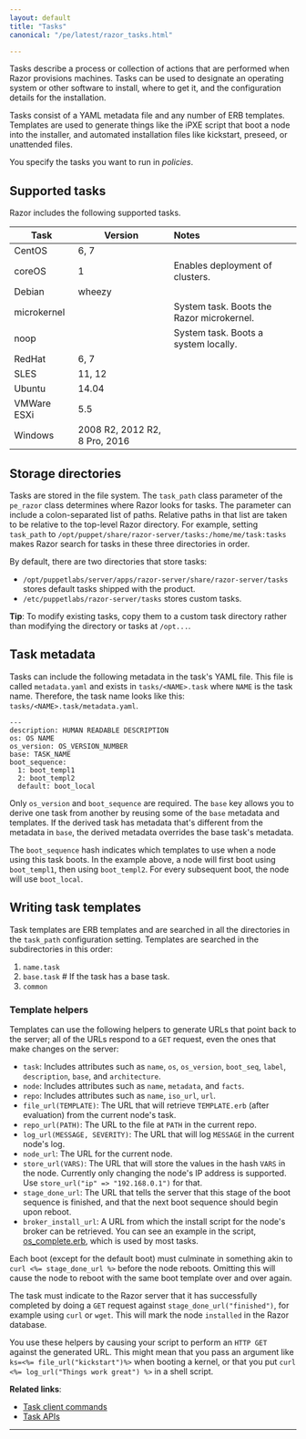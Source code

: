 ```yaml
---
layout: default
title: "Tasks"
canonical: "/pe/latest/razor_tasks.html"

---
```


Tasks describe a process or collection of actions that are performed when Razor provisions machines. Tasks can be used to designate an operating system or other software to install, where to get it, and the configuration details for the installation.

Tasks consist of a YAML metadata file and any number of ERB templates. Templates are used to generate things like the iPXE script that boot a node into the installer, and automated installation files like kickstart, preseed, or unattended files.

You specify the tasks you want to run in *policies*.

## Supported tasks

Razor includes the following supported tasks.

Task               | Version    | Notes
-------------------|------------|:--------------------
CentOS             | 6, 7         |
coreOS             | 1            | Enables deployment of clusters.
Debian             | wheezy       |
microkernel        |              | System task. Boots the Razor microkernel.
noop               |              | System task. Boots a system locally.
RedHat             | 6, 7         |
SLES               | 11, 12       |
Ubuntu             | 14.04        |
VMWare ESXi        | 5.5          |
Windows            | 2008 R2, 2012 R2, 8 Pro, 2016 |

## Storage directories

Tasks are stored in the file system. The `task_path` class parameter of the `pe_razor` class determines where Razor looks for tasks. The parameter can include a colon-separated list of paths. Relative paths in that list are taken to be relative to the top-level Razor directory. For example, setting `task_path` to `/opt/puppet/share/razor-server/tasks:/home/me/task:tasks` makes Razor search for tasks in these three directories in order.

By default, there are two directories that store tasks:

* `/opt/puppetlabs/server/apps/razor-server/share/razor-server/tasks` stores default tasks shipped with the product.
* `/etc/puppetlabs/razor-server/tasks` stores custom tasks.

**Tip**: To modify existing tasks, copy them to a custom task directory rather than modifying the directory or tasks at `/opt...`.

## Task metadata

Tasks can include the following metadata in the task's YAML file. This file
is called `metadata.yaml` and exists in `tasks/<NAME>.task` where `NAME` is
the task name. Therefore, the task name looks like this:
`tasks/<NAME>.task/metadata.yaml`.

~~~
---
description: HUMAN READABLE DESCRIPTION
os: OS NAME
os_version: OS_VERSION_NUMBER
base: TASK_NAME
boot_sequence:
  1: boot_templ1
  2: boot_templ2
  default: boot_local
~~~

Only `os_version` and `boot_sequence` are required. The `base` key allows
you to derive one task from another by reusing some of the `base` metadata
and templates. If the derived task has metadata that's different from the
metadata in `base`, the derived metadata overrides the base task's
metadata.

The `boot_sequence` hash indicates which templates to use when a node using
this task boots. In the example above, a node will first boot using
`boot_templ1`, then using `boot_templ2`. For every subsequent boot, the
node will use `boot_local`.

## Writing task templates

Task templates are ERB templates and are searched in all the directories
in the `task_path` configuration setting. Templates are searched in
the subdirectories in this order:

1. `name.task`
2. `base.task` # If the task has a base task.
3. `common`

### Template helpers

Templates can use the following helpers to generate URLs that point back to
the server; all of the URLs respond to a `GET` request, even the ones that
make changes on the server:

* `task`: Includes attributes such as `name`, `os`, `os_version`, `boot_seq`, `label`, `description`, `base`, and `architecture`.
* `node`: Includes attributes such as `name`, `metadata`, and `facts`.
* `repo`: Includes attributes such as `name`, `iso_url`, `url`.
* `file_url(TEMPLATE)`: The URL that will retrieve `TEMPLATE.erb` (after evaluation) from the current node's task.
* `repo_url(PATH)`: The URL to the file at `PATH` in the current repo.
* `log_url(MESSAGE, SEVERITY)`: The URL that will log `MESSAGE` in the current node's log.
* `node_url`: The URL for the current node.
* `store_url(VARS)`: The URL that will store the values in the hash `VARS` in the node. Currently only changing the node's IP address is supported. Use `store_url("ip" => "192.168.0.1")` for that.
* `stage_done_url`: The URL that tells the server that this stage of the boot sequence is finished, and that the next boot sequence should begin upon reboot.
* `broker_install_url`: A URL from which the install script for the node's broker can be retrieved. You can see an example in the script, [os_complete.erb](https://github.com/puppetlabs/razor-server/blob/master/tasks/common/os_complete.erb), which is used by most tasks.

Each boot (except for the default boot) must culminate in something akin to
`curl <%= stage_done_url %>` before the node reboots. Omitting this will
cause the node to reboot with the same boot template over and over again.

The task must indicate to the Razor server that it has successfully
completed by doing a `GET` request against `stage_done_url("finished")`,
for example using `curl` or `wget`. This will mark the node `installed` in
the Razor database.

You use these helpers by causing your script to perform an `HTTP GET`
against the generated URL. This might mean that you pass an argument like
`ks=<%= file_url("kickstart")%>` when booting a kernel, or that you put
`curl <%= log_url("Things work great") %>` in a shell script.

**Related links**:

* [Task client commands](./razor_client_commands.html#task-commands)
* [Task APIs](./razor_reference.html#tasks)

* * *

